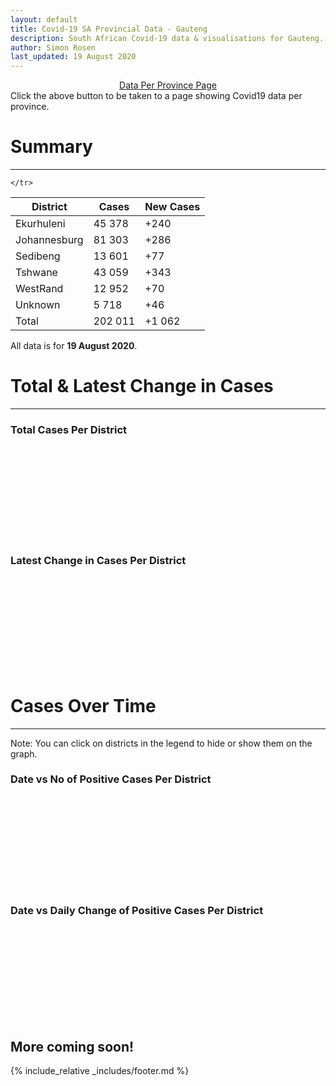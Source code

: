 ```yaml
---
layout: default
title: Covid-19 SA Provincial Data - Gauteng
description: South African Covid-19 data & visualisations for Gauteng. <br>Contains data for confirmed cases, tests, recoveries, deaths & active cases.
author: Simon Rosen
last_updated: 19 August 2020
---
```

<center><a href="/provinces" class="btn alt_btn_col">Data Per Province Page</a></center> 
Click the above button to be taken to a page showing Covid19 data per province. 

# Summary
___

<table>
<thead>
	<tr class="header">
		<th>District</th>
		<th>Cases</th>
		<th>New Cases</th>

	</tr>
</thead>
<tbody>
	<tr>
		<td class="index" markdown="span">Ekurhuleni</td>
		<td  markdown="span">45 378</td>
		<td  markdown="span">+240</td>
	</tr>
	<tr>
		<td class="index" markdown="span">Johannesburg</td>
		<td  markdown="span">81 303</td>
		<td  markdown="span">+286</td>
	</tr>
	<tr>
		<td class="index" markdown="span">Sedibeng</td>
		<td  markdown="span">13 601</td>
		<td  markdown="span">+77</td>
	</tr>
	<tr>
		<td class="index" markdown="span">Tshwane</td>
		<td  markdown="span">43 059</td>
		<td  markdown="span">+343</td>
	</tr>
	<tr>
		<td class="index" markdown="span">WestRand</td>
		<td  markdown="span">12 952</td>
		<td  markdown="span">+70</td>
	</tr>
	<tr>
		<td class="index" markdown="span">Unknown</td>
		<td  markdown="span">5 718</td>
		<td  markdown="span">+46</td>
	</tr>
	<tr>
		<td class="index total" markdown="span">Total</td>
		<td class="total" markdown="span">202 011</td>
		<td class="total" markdown="span">+1 062</td>
	</tr>
</tbody>
</table>

All data is for **19 August 2020**.

# Total & Latest Change in Cases

___

### Total Cases Per District
<div class="iframeDiv" align="center">
    <iframe class="lazy pieChart" data-src="tot_cases_per_district_gp.html" scrolling="no" frameborder="0"></iframe>
</div>

### Latest Change in Cases Per District
<div class="iframeDiv" align="center">
    <iframe class="lazy pieChart" data-src="latest_change_cases_per_district_gp.html" scrolling="no" frameborder="0"></iframe>
</div>

# Cases Over Time

___
Note: You can click on districts in the legend to hide or show them on the graph.
### Date vs No of Positive Cases Per District
<div class="iframeDiv" align="center">
    <iframe class="lazy" data-src="date_vs_cases_per_district_gp.html" scrolling="no" frameborder="0"></iframe>
</div>

### Date vs Daily Change of Positive Cases Per District
<div class="iframeDiv" align="center">
    <iframe class="lazy" data-src="date_vs_daily_cases_per_district_gp.html" scrolling="no" frameborder="0"></iframe>
</div>

## More coming soon!

{% include_relative _includes/footer.md %}